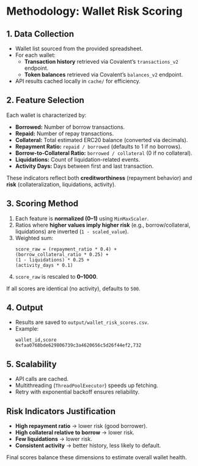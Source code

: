 # Methodology: Wallet Risk Scoring

## 1. Data Collection

- Wallet list sourced from the provided spreadsheet.
- For each wallet:
  - **Transaction history** retrieved via Covalent’s `transactions_v2` endpoint.
  - **Token balances** retrieved via Covalent’s `balances_v2` endpoint.
- API results cached locally in `cache/` for efficiency.

## 2. Feature Selection

Each wallet is characterized by:
- **Borrowed:** Number of borrow transactions.
- **Repaid:** Number of repay transactions.
- **Collateral:** Total estimated ERC20 balance (converted via decimals).
- **Repayment Ratio:** `repaid / borrowed` (defaults to 1 if no borrows).
- **Borrow-to-Collateral Ratio:** `borrowed / collateral` (0 if no collateral).
- **Liquidations:** Count of liquidation-related events.
- **Activity Days:** Days between first and last transaction.

These indicators reflect both **creditworthiness** (repayment behavior) and **risk** (collateralization, liquidations, activity).

## 3. Scoring Method

1. Each feature is **normalized (0–1)** using `MinMaxScaler`.
2. Ratios where **higher values imply higher risk** (e.g., borrow/collateral, liquidations) are inverted (`1 - scaled_value`).
3. Weighted sum:
   ```
   score_raw = (repayment_ratio * 0.4) +
   (borrow_collateral_ratio * 0.25) +
   (1 - liquidations) * 0.25 +
   (activity_days * 0.1)
   ```
4. `score_raw` is rescaled to **0–1000**.

If all scores are identical (no activity), defaults to `500`.

## 4. Output

- Results are saved to `output/wallet_risk_scores.csv`.
- Example:
  ```
  wallet_id,score
  0xfaa0768bde629806739c3a4620656c5d26f44ef2,732
  ```

## 5. Scalability

- API calls are cached.
- Multithreading (`ThreadPoolExecutor`) speeds up fetching.
- Retry with exponential backoff ensures reliability.

## Risk Indicators Justification

- **High repayment ratio** → lower risk (good borrower).
- **High collateral relative to borrow** → lower risk.
- **Few liquidations** → lower risk.
- **Consistent activity** → better history, less likely to default.

Final scores balance these dimensions to estimate overall wallet health.
